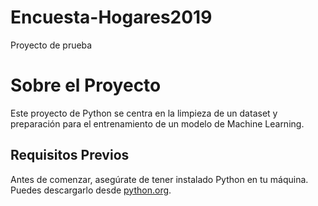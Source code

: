 # Encuesta-Hogares2019
Proyecto de prueba

# Sobre el Proyecto

Este proyecto de Python se centra en la limpieza de un dataset y preparación para el entrenamiento de un modelo de Machine Learning.

## Requisitos Previos

Antes de comenzar, asegúrate de tener instalado Python en tu máquina. Puedes descargarlo desde [python.org](https://www.python.org/downloads/).
